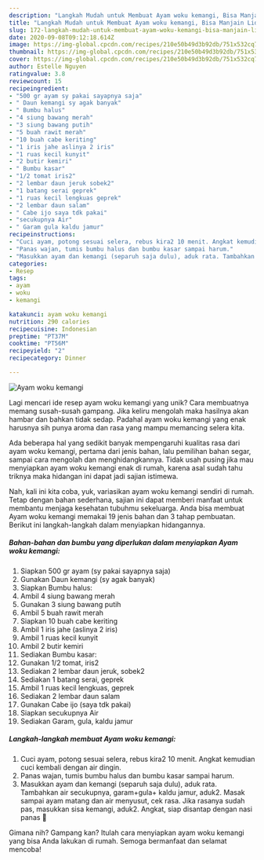 ```yaml
---
description: "Langkah Mudah untuk Membuat Ayam woku kemangi, Bisa Manjain Lidah"
title: "Langkah Mudah untuk Membuat Ayam woku kemangi, Bisa Manjain Lidah"
slug: 172-langkah-mudah-untuk-membuat-ayam-woku-kemangi-bisa-manjain-lidah
date: 2020-09-08T09:12:18.614Z
image: https://img-global.cpcdn.com/recipes/210e50b49d3b92db/751x532cq70/ayam-woku-kemangi-foto-resep-utama.jpg
thumbnail: https://img-global.cpcdn.com/recipes/210e50b49d3b92db/751x532cq70/ayam-woku-kemangi-foto-resep-utama.jpg
cover: https://img-global.cpcdn.com/recipes/210e50b49d3b92db/751x532cq70/ayam-woku-kemangi-foto-resep-utama.jpg
author: Estelle Nguyen
ratingvalue: 3.8
reviewcount: 15
recipeingredient:
- "500 gr ayam sy pakai sayapnya saja"
- " Daun kemangi sy agak banyak"
- " Bumbu halus"
- "4 siung bawang merah"
- "3 siung bawang putih"
- "5 buah rawit merah"
- "10 buah cabe keriting"
- "1 iris jahe aslinya 2 iris"
- "1 ruas kecil kunyit"
- "2 butir kemiri"
- " Bumbu kasar"
- "1/2 tomat iris2"
- "2 lembar daun jeruk sobek2"
- "1 batang serai geprek"
- "1 ruas kecil lengkuas geprek"
- "2 lembar daun salam"
- " Cabe ijo saya tdk pakai"
- "secukupnya Air"
- " Garam gula kaldu jamur"
recipeinstructions:
- "Cuci ayam, potong sesuai selera, rebus kira2 10 menit. Angkat kemudian cuci kembali dengan air dingin."
- "Panas wajan, tumis bumbu halus dan bumbu kasar sampai harum."
- "Masukkan ayam dan kemangi (separuh saja dulu), aduk rata. Tambahkan air secukupnya, garam+gula+ kaldu jamur, aduk2. Masak sampai ayam matang dan air menyusut, cek rasa. Jika rasanya sudah pas, masukkan sisa kemangi, aduk2. Angkat, siap disantap dengan nasi panas 🤤"
categories:
- Resep
tags:
- ayam
- woku
- kemangi

katakunci: ayam woku kemangi 
nutrition: 290 calories
recipecuisine: Indonesian
preptime: "PT37M"
cooktime: "PT56M"
recipeyield: "2"
recipecategory: Dinner

---
```



![Ayam woku kemangi](https://img-global.cpcdn.com/recipes/210e50b49d3b92db/751x532cq70/ayam-woku-kemangi-foto-resep-utama.jpg)

Lagi mencari ide resep ayam woku kemangi yang unik? Cara membuatnya memang susah-susah gampang. Jika keliru mengolah maka hasilnya akan hambar dan bahkan tidak sedap. Padahal ayam woku kemangi yang enak harusnya sih punya aroma dan rasa yang mampu memancing selera kita.

Ada beberapa hal yang sedikit banyak mempengaruhi kualitas rasa dari ayam woku kemangi, pertama dari jenis bahan, lalu pemilihan bahan segar, sampai cara mengolah dan menghidangkannya. Tidak usah pusing jika mau menyiapkan ayam woku kemangi enak di rumah, karena asal sudah tahu triknya maka hidangan ini dapat jadi sajian istimewa.




Nah, kali ini kita coba, yuk, variasikan ayam woku kemangi sendiri di rumah. Tetap dengan bahan sederhana, sajian ini dapat memberi manfaat untuk membantu menjaga kesehatan tubuhmu sekeluarga. Anda bisa membuat Ayam woku kemangi memakai 19 jenis bahan dan 3 tahap pembuatan. Berikut ini langkah-langkah dalam menyiapkan hidangannya.

<!--inarticleads1-->

##### Bahan-bahan dan bumbu yang diperlukan dalam menyiapkan Ayam woku kemangi:

1. Siapkan 500 gr ayam (sy pakai sayapnya saja)
1. Gunakan  Daun kemangi (sy agak banyak)
1. Siapkan  Bumbu halus:
1. Ambil 4 siung bawang merah
1. Gunakan 3 siung bawang putih
1. Ambil 5 buah rawit merah
1. Siapkan 10 buah cabe keriting
1. Ambil 1 iris jahe (aslinya 2 iris)
1. Ambil 1 ruas kecil kunyit
1. Ambil 2 butir kemiri
1. Sediakan  Bumbu kasar:
1. Gunakan 1/2 tomat, iris2
1. Sediakan 2 lembar daun jeruk, sobek2
1. Sediakan 1 batang serai, geprek
1. Ambil 1 ruas kecil lengkuas, geprek
1. Sediakan 2 lembar daun salam
1. Gunakan  Cabe ijo (saya tdk pakai)
1. Siapkan secukupnya Air
1. Sediakan  Garam, gula, kaldu jamur




<!--inarticleads2-->

##### Langkah-langkah membuat Ayam woku kemangi:

1. Cuci ayam, potong sesuai selera, rebus kira2 10 menit. Angkat kemudian cuci kembali dengan air dingin.
1. Panas wajan, tumis bumbu halus dan bumbu kasar sampai harum.
1. Masukkan ayam dan kemangi (separuh saja dulu), aduk rata. Tambahkan air secukupnya, garam+gula+ kaldu jamur, aduk2. Masak sampai ayam matang dan air menyusut, cek rasa. Jika rasanya sudah pas, masukkan sisa kemangi, aduk2. Angkat, siap disantap dengan nasi panas 🤤




Gimana nih? Gampang kan? Itulah cara menyiapkan ayam woku kemangi yang bisa Anda lakukan di rumah. Semoga bermanfaat dan selamat mencoba!
